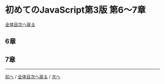 # 初めてのJavaScript第3版 第6～7章
[全体目次へ戻る](index.md)

## 6章
## 7章

***

[前へ](c3-5.md) /
[全体目次へ戻る](index.md) /
[次へ](c8-10.md)
